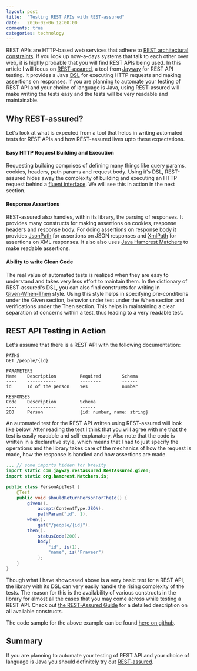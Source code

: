```yaml
---
layout: post
title:  "Testing REST APIs with REST-assured"
date:   2016-02-06 12:00:00
comments: true
categories: technology
---
```


REST APIs are HTTP-based web services that adhere to [REST architectural constraints][REST]. If you look 
up now-a-days systems that talk to each other over web, it is highly probable that you will find REST APIs being used. 
In this article I will focus on [REST-assured][RestAssured], a tool from [Jayway][Jayway] for REST API testing. 
It provides a Java [DSL][DSL] for executing HTTP requests and making assertions on responses. If you are planning to 
automate your testing of REST API and your choice of language is Java, using REST-assured will make writing the 
tests easy and the tests will be very readable and maintainable.

## Why REST-assured?
Let's look at what is expected from a tool that helps in writing automated tests for REST APIs and how 
REST-assured lives upto these expectations. 

#### Easy HTTP Request Building and Execution
Requesting building comprises of defining many things like query params, cookies, headers, path params 
and request body. Using it's DSL, REST-assured hides away the complexity of building and executing an HTTP 
request behind a [fluent interface][FluentInterface]. We will see this in action in the next section.

#### Response Assertions
REST-assured also handles, within its library, the parsing of responses. It provides many constructs for making 
assertions on cookies, response headers and response body. For doing assertions on response body it provides 
[JsonPath][JsonPath] for assertions on JSON responses and [XmlPath][XmlPath] for assertions on XML responses. 
It also also uses [Java Hamcrest Matchers][Hamcrest] to make readable assertions.

#### Ability to write Clean Code
The real value of automated tests is realized when they are easy to understand and takes very less effort to 
maintain them. In the dictionary of REST-assured's DSL, you can also find constructs for writing in  
[Given-When-Then][GivenWhenThen] style. Using this style helps in specifying pre-conditions under the Given section, 
behavior under test under the When section and verifications under the Then section. This helps in maintaining a clear 
separation of concerns within a test, thus leading to a very readable test.
 
## REST API Testing in Action
Let's assume that there is a REST API with the following documentation:
 
```
PATHS  
GET /people/{id}  

PARAMETERS  
Name    Description         Required        Schema  
----    -----------         --------        ------  
id      Id of the person    Yes             number  

RESPONSES  
Code    Description         Schema  
----    -----------         ------  
200     Person              {id: number, name: string}  
```  

An automated test for the REST API written using REST-assured will look like below. After reading the test 
I think that you will agree with me that the test is easily readable and self-explanatory. Also note that the 
code is written in a declarative style, which means that I had to just specify the operations and 
the library takes care of the mechanics of how the request is made, how the response is handled and how assertions 
are made.

```java  
... // some imports hidden for brevity
import static com.jayway.restassured.RestAssured.given;
import static org.hamcrest.Matchers.is;

public class PersonApiTest {
    @Test
    public void shouldReturnPersonForTheId() {
        given().
            accept(ContentType.JSON).
            pathParam("id", 1).        
        when().
            get("/people/{id}").            
        then().
            statusCode(200).            
            body(                       
                "id", is(1),            
                "name", is("Praveer")   
            );
    }
}  
```  

Though what I have showcased above is a very basic test for a REST API, the library with its DSL can very 
easily handle the rising complexity of the tests. The reason for this is the availability of various 
constructs in the library for almost all the cases that you may come across while testing a REST API. 
Check out [the REST-Assured Guide][RestAssuredGuide] for a detailed description on all available constructs. 

The code sample for the above example can be found [here on github][CodeSample]. 

## Summary
If you are planning to automate your testing of REST API and your choice of language is Java you should definitely 
try out [REST-assured][RestAssured].

[Jayway]: http://www.jayway.com
[RestAssured]: https://github.com/jayway/rest-assured
[RestAssuredGuide]: https://github.com/jayway/rest-assured/wiki/Usage
[GivenWhenThen]: http://martinfowler.com/bliki/GivenWhenThen.html
[CodeSample]: https://github.com/praveer09/api-testing-rest-assured
[REST]: https://en.wikipedia.org/wiki/Representational_state_transfer#Architectural_constraints
[DSL]: https://en.wikipedia.org/wiki/Domain-specific_language
[FluentInterface]: http://martinfowler.com/bliki/FluentInterface.html
[JsonPath]: http://static.javadoc.io/com.jayway.restassured/json-path/2.8.0/com/jayway/restassured/path/json/JsonPath.html
[XmlPath]: http://static.javadoc.io/com.jayway.restassured/xml-path/2.8.0/com/jayway/restassured/path/xml/XmlPath.html
[Hamcrest]: http://hamcrest.org/JavaHamcrest/
